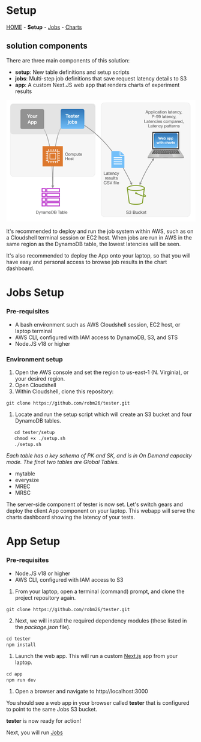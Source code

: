 # Setup

[HOME](../README.md) - **Setup** - [Jobs](../jobs/README.md) - [Charts](../app/README.md)


## solution components
There are three main components of this solution:
 * **setup**: New table definitions and setup scripts
 * **jobs**: Multi-step job definitions that save request latency details to S3
 * **app**: A custom Next.JS web app that renders charts of experiment results

![spash-image_002](/public/tester_s02.png)

It's recommended to deploy and run the job system within AWS, such as on a Cloudshell terminal session or EC2 host. When jobs are run in AWS in the same region as the DynamoDB table, the lowest latencies will be seen.

It's also recommended to deploy the App onto your laptop, so that you will have easy and personal access to browse job results in the chart dashboard. 

# Jobs Setup

### Pre-requisites
* A bash environment such as AWS Cloudshell session, EC2 host, or laptop terminal
* AWS CLI, configured with IAM access to DynamoDB, S3, and STS
* Node.JS v18 or higher

### Environment setup
1. Open the AWS console and set the region to us-east-1 (N. Virginia), or your desired region.
2. Open Cloudshell
3. Within Cloudshell, clone this repository:

 ```
 git clone https://github.com/robm26/tester.git
 ```

1. Locate and run the setup script which will create an S3 bucket and four DynamoDB tables.
```
   cd tester/setup
   chmod +x ./setup.sh
   ./setup.sh
```
   
   *Each table has a key schema of PK and SK, and is in On Demand capacity mode. The final two tables are Global Tables.*

   * mytable
   * everysize
   * MREC
   * MRSC

The server-side component of tester is now set. Let's switch gears and deploy the client App component on your laptop. This webapp will serve the charts dashboard showing the latency of your tests.

# App Setup
### Pre-requisites

* Node.JS v18 or higher
* AWS CLI, configured with IAM access to S3 

1. From your laptop, open a terminal (command) prompt, and clone the project repository again. 

 ```
 git clone https://github.com/robm26/tester.git
 ```
   
2.  Next, we will install the required dependency modules (these listed in the *package.json* file).
```
cd tester
npm install
```
   
1. Launch the web app. This will run a custom [Next.js](https://nextjs.org/) app from your laptop. 
   
```
cd app
npm run dev
```

1. Open a browser and navigate to http://localhost:3000

You should see a web app in your browser called **tester** that is configured to point to the same Jobs S3 bucket.

**tester** is now ready for action! 

Next, you will run [Jobs](../jobs/README.md)
